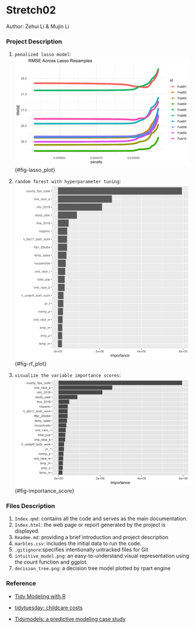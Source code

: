 # Stretch02
Author: Zehui Li & Mujin Li
### Project Description

1. `penalized lasso model`:
![penalized lasso model](lasso_plot.png){#fig-lasso_plot}

2. `random forest with hyperparameter tuning`:
![random forest](rf_plot.jpg){#fig-rf_plot}

3. `visualize the variable importance scores`:
![variable importance scores](rf_importance.png){#fig-importance_score}

### Files Description

1. `Index.qmd`: contains all the code and serves as the main documentation.
2. `Index.html`: the web page or report generated by the project is displayed.
3. `Readme.md`: providing a brief introduction and project description
4. `marbles.csv`: includes the initial data to run the code.
5. `.gitignore`:specifies intentionally untracked files for Git 
6. `intuitive_model.png`: an easy-to-understand visual representation using the count function and ggplot.
7. `decision_tree.png`: a decision tree model plotted by rpart engine

### Reference

- [Tidy Modeling with R](https://www.tmwr.org/resampling)

- [tidytuesday: childcare costs](https://github.com/rfordatascience/tidytuesday/blob/master/data/2023/2023-05-09/readme.md)

- [Tidymodels: a predictive modeling case study](https://www.tidymodels.org/start/)


